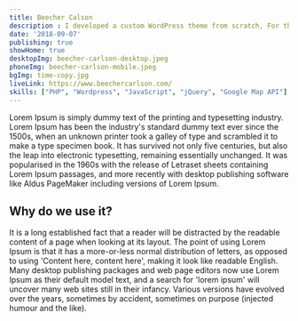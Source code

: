 ```yaml
---
title: Beecher Calson
description : I developed a custom WordPress theme from scratch, For the development of this website I participated in both the backend and the frontend.
date: '2018-09-07'
publishing: true
showHome: true
desktopImg: beecher-carlson-desktop.jpeg
phoneImg: beecher-carlson-mobile.jpeg
bgImg: time-copy.jpg
liveLink: https://www.beechercarlson.com/
skills: ["PHP", "Wordpress", "JavaScript", "jQuery", "Google Map API"]
---
```




Lorem Ipsum is simply dummy text of the printing and typesetting industry. Lorem Ipsum has been the industry's standard dummy text ever since the 1500s, when an unknown printer took a galley of type and scrambled it to make a type specimen book. It has survived not only five centuries, but also the leap into electronic typesetting, remaining essentially unchanged. It was popularised in the 1960s with the release of Letraset sheets containing Lorem Ipsum passages, and more recently with desktop publishing software like Aldus PageMaker including versions of Lorem Ipsum.

## Why do we use it?


It is a long established fact that a reader will be distracted by the readable content of a page when looking at its layout. The point of using Lorem Ipsum is that it has a more-or-less normal distribution of letters, as opposed to using 'Content here, content here', making it look like readable English. Many desktop publishing packages and web page editors now use Lorem Ipsum as their default model text, and a search for 'lorem ipsum' will uncover many web sites still in their infancy. Various versions have evolved over the years, sometimes by accident, sometimes on purpose (injected humour and the like).
